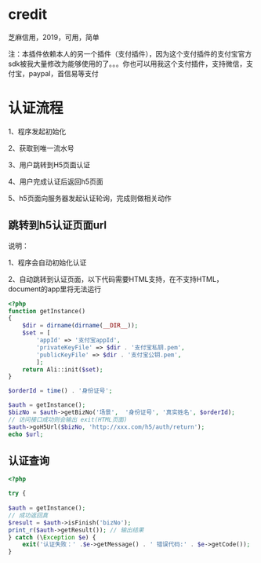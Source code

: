 # credit
芝麻信用，2019，可用，简单

注：本插件依赖本人的另一个插件（支付插件），因为这个支付插件的支付宝官方sdk被我大量修改为能够使用的了。。。你也可以用我这个支付插件，支持微信，支付宝，paypal，首信易等支付
# 认证流程
1、程序发起初始化

2、获取到唯一流水号

3、用户跳转到H5页面认证

4、用户完成认证后返回h5页面

5、h5页面向服务器发起认证轮询，完成则做相关动作

## 跳转到h5认证页面url
说明：

1、程序会自动初始化认证

2、自动跳转到认证页面，以下代码需要HTML支持，在不支持HTML，document的app里将无法运行
```php
<?php
function getInstance()
{
    $dir = dirname(dirname(__DIR__));
    $set = [
        'appId' => '支付宝appId',
        'privateKeyFile' => $dir . '支付宝私钥.pem',
        'publicKeyFile' => $dir . '支付宝公钥.pem',
        ];
    return Ali::init($set);
}

$orderId = time() . '身份证号';

$auth = getInstance();
$bizNo = $auth->getBizNo('场景',  '身份证号', '真实姓名', $orderId);
// 访问接口成功则会输出 exit(HTML页面)
$auth->goH5Url($bizNo, 'http://xxx.com/h5/auth/return');
echo $url;
```

## 认证查询
```php
<?php

try {
    
$auth = getInstance();
// 成功返回真
$result = $auth->isFinish('bizNo');
print_r($auth->getResult()); // 输出结果
} catch (\Exception $e) {
    exit('认证失败：' .$e->getMessage() . ' 错误代码:' . $e->getCode());
}
```